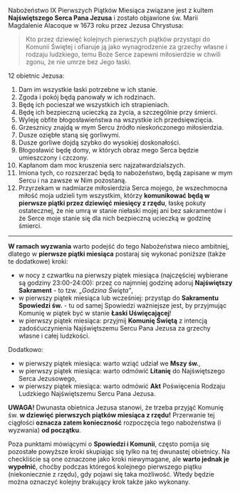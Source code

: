 Nabożeństwo IX Pierwszych Piątków Miesiąca związane jest z kultem **Najświętszego Serca Pana Jezusa** i zostało objawione św. Marii Magdalenie Alacoque w 1673 roku przez Jezusa Chrystusa:

> Kto przez dziewięć kolejnych pierwszych piątków przystąpi do Komunii Świętej i ofiaruje ją jako wynagrodzenie za grzechy własne i rodzaju ludzkiego, temu Boże Serce zapewni miłosierdzie w chwili zgonu, że nie umrze bez Jego łaski.

12 obietnic Jezusa:
1. Dam im wszystkie łaski potrzebne w ich stanie.
1. Zgoda i pokój będą panowały w ich rodzinach.
1. Będę ich pocieszał we wszystkich ich strapieniach.
1. Będę ich bezpieczną ucieczką za życia, a szczególnie przy śmierci.
1. Wyleję obfite błogosławieństwa na wszystkie ich przedsięwzięcia.
1. Grzesznicy znajdą w mym Sercu źródło nieskończonego miłosierdzia.
1. Dusze oziębłe staną się gorliwymi.
1. Dusze gorliwe dojdą szybko do wysokiej doskonałości.
1. Błogosławić będę domy, w których obraz mego Serca będzie umieszczony i czczony.
1. Kapłanom dam moc kruszenia serc najzatwardzialszych.
1. Imiona tych, co rozszerzać będą to nabożeństwo, będą zapisane w mym Sercu i na zawsze w Nim pozostaną.
1. Przyrzekam w nadmiarze miłosierdzia Serca mojego, że wszechmocna miłość moja udzieli tym wszystkim, którzy **komunikować będą w pierwsze piątki przez dziewięć miesięcy z rzędu**, łaskę pokuty ostatecznej, że nie umrą w stanie niełaski mojej ani bez sakramentów i że Serce moje stanie się dla nich bezpieczną ucieczką w godzinę śmierci.

---
**W ramach wyzwania** warto podejść do tego Nabożeństwa nieco ambitniej, dlatego w **pierwsze piątki miesiąca** postaraj się wykonać poniższe (także te dodatkowe) kroki:
- <span class="selected-day-info">w nocy z czwartku na pierwszy piątek miesiąca</span> (najczęściej wybierane są godziny 23:00-24:00): przez co najmniej godzinę adoruj **Najświętszy Sakrament** - to tzw. _„Godzina Święta”_,
- <span class="selected-day-info">w pierwszy piątek miesiąca lub wcześniej</span>: przystąp do **Sakramentu Spowiedzi św.** - tu od samej Spowiedzi ważniejsze jest, by przyjmując Komunię w piątek być w stanie **Łaski Uświęcającej**!
- <span class="selected-day-info">w pierwszy piątek miesiąca</span>: przyjmij **Komunię Świętą** z intencją zadośćuczynienia Najświętszemu Sercu Pana Jezusa za grzechy własne i całej ludzkości.

Dodatkowo:
- <span class="selected-day-info">w pierwszy piątek miesiąca</span>: warto wziąć udział we **Mszy św.**,
- <span class="selected-day-info">w pierwszy piątek miesiąca</span>: warto odmówić **Litanię** do Najświętszego Serca Jezusowego,
- <span class="selected-day-info">w pierwszy piątek miesiąca</span>: warto odmówić **Akt** Poświęcenia Rodzaju Ludzkiego Najświętszemu Sercu Pana Jezusa.

**UWAGA!** Dwunasta obietnica Jezusa stanowi, że trzeba przyjąć Komunię św. **w dziewięć pierwszych piątków miesiąca z rzędu!** Przerwanie tej ciągłości **oznacza zatem konieczność** rozpoczęcia tego nabożeństwa (i wyzwania) **od początku**.

Poza punktami mówiącymi o **Spowiedzi i Komunii**, często pomija się pozostałe powyższe kroki skupiając się tylko na tej dwunastej obietnicy. Na checkliście są one oznaczone jako kroki niewymagane, ale **warto jednak je wypełnić**, choćby podczas któregoś kolejnego pierwszego piątku (niekoniecznie z rzędu), gdy pojawi się taka możliwość. Wtedy będzie można oznaczyć kolejny brakujący krok także jako wykonany.
